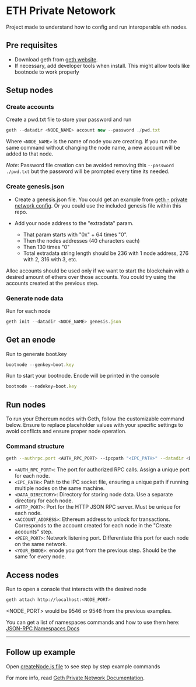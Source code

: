 # ETH Private Netowork

Project made to understand how to config and run interoperable eth nodes.

## Pre requisites

- Download geth from [geth website](https://geth.ethereum.org/downloads).
- If necessary, add developer tools when install. This might allow tools like bootnode to work properly

## Setup nodes

### Create accounts

Create a pwd.txt file to store your password and run

```js
geth --datadir <NODE_NAME> account new --password ./pwd.txt
```

Where `<NODE_NAME>` is the name of node you are creating. If you run the same command without changing the node name, a new account will be added to that node.

_Note_: Password file creation can be avoided removing this `--password ./pwd.txt` but the password will be prompted every time its needed.

### Create genesis.json

- Create a genesis.json file. You could get an example from [geth - private network config](https://geth.ethereum.org/docs/fundamentals/private-network). Or you could use the included genesis file within this repo.

- Add your node address to the "extradata" param.
  - That param starts with "0x" + 64 times "0".
  - Then the nodes addresses (40 characters each)
  - Then 130 times "0"
  - Total extradata string length should be 236 with 1 node address, 276 with 2, 316 with 3, etc.

Alloc accounts should be used only if we want to start the blockchain with a desired amount of ethers over those accounts. You could try using the accounts created at the previous step.

### Generate node data

Run for each node

```js
geth init --datadir <NODE_NAME> genesis.json
```

## Get an enode

Run to generate boot.key

```js
bootnode --genkey=boot.key
```

Run to start your bootnode. Enode will be printed in the console

```js
bootnode --nodekey=boot.key
```

## Run nodes

To run your Ethereum nodes with Geth, follow the customizable command below. Ensure to replace placeholder values with your specific settings to avoid conflicts and ensure proper node operation.

### Command structure

```bash
geth --authrpc.port <AUTH_RPC_PORT> --ipcpath "<IPC_PATH>" --datadir <DATA_DIRECTORY> --syncmode full --http --http.api admin,eth,miner,net,personal --http.port <HTTP_PORT> --allow-insecure-unlock --unlock "<ACCOUNT_ADDRESS>" --password pwd.txt --port <PEER_PORT> --bootnodes <YOUR_ENODE>
```

- `<AUTH_RPC_PORT>`: The port for authorized RPC calls. Assign a unique port for each node.
- `<IPC_PATH>`: Path to the IPC socket file, ensuring a unique path if running multiple nodes on the same machine.
- `<DATA_DIRECTORY>`: Directory for storing node data. Use a separate directory for each node.
- `<HTTP_PORT>`: Port for the HTTP JSON RPC server. Must be unique for each node.
- `<ACCOUNT_ADDRESS>`: Ethereum address to unlock for transactions. Corresponds to the account created for each node in the "Create accounts" step.
- `<PEER_PORT>`: Network listening port. Differentiate this port for each node on the same network.
- `<YOUR_ENODE>`: enode you got from the previous step. Should be the same for every node.

## Access nodes

Run to open a console that interacts with the desired node

```bash
geth attach http://localhost:<NODE_PORT>
```

<NODE_PORT> would be 9546 or 9546 from the previous examples.

You can get a list of namespaces commands and how to use them here: [JSON-RPC Namespaces Docs](https://geth.ethereum.org/docs/interacting-with-geth/rpc)

---
## Follow up example

Open [createNode.js file](./createNode.js) to see step by step example commands

For more info, read [Geth Private Network Documentation](https://geth.ethereum.org/docs/fundamentals/private-network).
